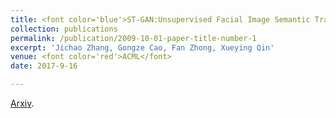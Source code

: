 ```yaml
---
title: <font color='blue'>ST-GAN:Unsupervised Facial Image Semantic Transformation using Generative Adversarial Networks</font>
collection: publications
permalink: /publication/2009-10-01-paper-title-number-1
excerpt: 'Jichao Zhang, Gongze Cao, Fan Zhong, Xueying Qin' 
venue: <font color='red'>ACML</font>
date: 2017-9-16

---
```


[Arxiv](http://proceedings.mlr.press/v77/zhang17c.html).
